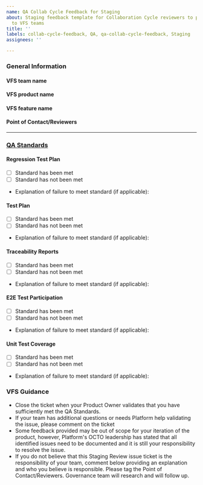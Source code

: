 ```yaml
---
name: QA Collab Cycle Feedback for Staging
about: Staging feedback template for Collaboration Cycle reviewers to provide QA feedback
  to VFS teams
title: ''
labels: collab-cycle-feedback, QA, qa-collab-cycle-feedback, Staging
assignees: ''

---
```


### General Information

#### VFS team name

#### VFS product name

#### VFS feature name

#### Point of Contact/Reviewers
---
### [QA Standards](https://depo-platform-documentation.scrollhelp.site/developer-docs/quality-assurance-standards) 
#### Regression Test Plan 
- [ ] Standard has been met
- [ ] Standard has not been met
- Explanation of failure to meet standard (if applicable):
#### Test Plan
- [ ] Standard has been met
- [ ] Standard has not been met
-  Explanation of failure to meet standard (if applicable):
#### Traceability Reports 
- [ ] Standard has been met
- [ ] Standard has not been met
- Explanation of failure to meet standard (if applicable):
#### E2E Test Participation
- [ ] Standard has been met
- [ ] Standard has not been met
- Explanation of failure to meet standard (if applicable):
#### Unit Test Coverage 
- [ ] Standard has been met
- [ ] Standard has not been met
- Explanation of failure to meet standard (if applicable):

### VFS Guidance

- Close the ticket when your Product Owner validates that you have sufficiently met the QA Standards.
- If your team has additional questions or needs Platform help validating the issue, please comment on the ticket
- Some feedback provided may be out of scope for your iteration of the product, however, Platform's OCTO leadership has stated that all identified issues need to be documented and it is still your responsibility to resolve the issue.
- If you do not believe that this Staging Review issue ticket is the responsibility of your team, comment below providing an explanation and who you believe is responsible. Please tag the Point of Contact/Reviewers. Governance team will research and will follow up.
